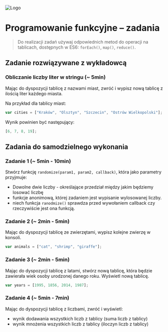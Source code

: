 ![Logo](http://coderslab.pl/svg/logo-coderslab.svg)

# Programowanie funkcyjne – zadania

> Do realizacji zadań używaj odpowiednich metod do operacji na tablicach, dostępnych w ES6: `forEach()`, `map()`, `reduce()`.

## Zadanie rozwiązywane z wykładowcą

### Obliczanie liczby liter w stringu (~ 5min)

Mając do dyspozycji tablicę z nazwami miast, zwróć i wypisz nową tablicę z ilością liter każdego miasta.

Na przykład dla tablicy miast:

```javascript
var cities = ["Kraków", "Olsztyn", "Szczecin", "Ostrów Wielkopolski"];
```

Wynik powinien być następujący:

```javascript
[6, 7, 8, 19];
```

## Zadania do samodzielnego wykonania

### Zadanie 1 (~ 5min - 10min)

Stwórz funkcję `randomize(param1, param2, callback)`, która jako parametry przyjmuje:

- Dowolne dwie liczby - określające przedział między jakim będziemy losować liczbę
- funkcje anonimową, której zadaniem jest wypisanie wylosowanej liczby.
- niech funkcja `ranodmize()` sprawdza przed wywołaniem callback czy rzeczywiście jest ona funkcją.

### Zadanie 2 (~ 2min - 5min)

Mając do dyspozycji tablicę ze zwierzętami, wypisz kolejne zwierzę w konsoli.

```javascript
var animals = ["cat", "shrimp", "giraffe"];
```

### Zadanie 3 (~ 2min - 5min)

Mając do dyspozycji tablicę z latami, stwórz nową tablicę, która będzie zawierała wiek osoby urodzonej danego roku. Wyświetl nową tablicę.

```javascript
var years = [1995, 1856, 2014, 1987];
```

### Zadanie 4 (~ 5min - 7min)

Mając do dyspozycji tablicę z liczbami, zwróć i wyświetl:

- wynik dodawania wszystkich liczb z tablicy (suma liczb z tablicy)
- wynik mnożenia wszystkich liczb z tablicy (iloczyn liczb z tablicy)
